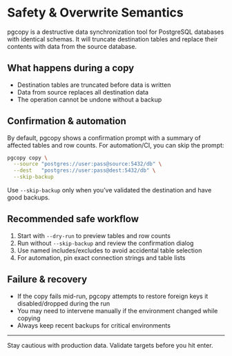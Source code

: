 # Safety & Overwrite Semantics

pgcopy is a destructive data synchronization tool for PostgreSQL databases with identical schemas. It will truncate destination tables and replace their contents with data from the source database.

## What happens during a copy

- Destination tables are truncated before data is written
- Data from source replaces all destination data
- The operation cannot be undone without a backup

## Confirmation & automation

By default, pgcopy shows a confirmation prompt with a summary of affected tables and row counts. For automation/CI, you can skip the prompt:

```bash
pgcopy copy \
  --source "postgres://user:pass@source:5432/db" \
  --dest   "postgres://user:pass@dest:5432/db" \
  --skip-backup
```

Use `--skip-backup` only when you’ve validated the destination and have good backups.

## Recommended safe workflow

1) Start with `--dry-run` to preview tables and row counts
2) Run without `--skip-backup` and review the confirmation dialog
3) Use named includes/excludes to avoid accidental table selection
4) For automation, pin exact connection strings and table lists

## Failure & recovery

- If the copy fails mid-run, pgcopy attempts to restore foreign keys it disabled/dropped during the run
- You may need to intervene manually if the environment changed while copying
- Always keep recent backups for critical environments

---

Stay cautious with production data. Validate targets before you hit enter.
